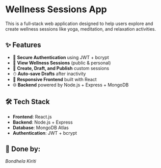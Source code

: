 
# Wellness Sessions App

This is a full‑stack web application designed to help users explore and create wellness sessions like yoga, meditation, and relaxation activities.

## ✨ Features
- 🔐 **Secure Authentication** using JWT + bcrypt
- 🧘 **View Wellness Sessions** (public & personal)
- 📝 **Create, Draft, and Publish** custom sessions
- ⏱ **Auto‑save Drafts** after inactivity
- 📱 **Responsive Frontend** built with React
- 🌐 **Backend** powered by Node.js + Express + MongoDB


## 🛠 Tech Stack
- **Frontend**: React.js
- **Backend**: Node.js + Express
- **Database**: MongoDB Atlas
- **Authentication**: JWT + bcrypt
  



## 🙌 Done by:
*Bondhela Kiriti*  
